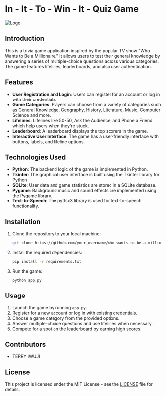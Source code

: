 # In - It - To - Win - It - Quiz Game

![Logo](logo.png)

## Introduction

This is a trivia game application inspired by the popular TV show "Who Wants to Be a Millionaire." It allows users to test their general knowledge by answering a series of multiple-choice questions across various categories. The game features lifelines, leaderboards, and also user authentication.

## Features

- **User Registration and Login**: Users can register for an account or log in with their credentials.
- **Game Categories**: Players can choose from a variety of categories such as General Knowledge, Geography, History, Literature, Music, Computer Science and more.
- **Lifelines**: Lifelines like 50-50, Ask the Audience, and Phone a Friend which help users when they're stuck.
- **Leaderboard**: A leaderboard displays the top scorers in the game.
- **Interactive User Interface**: The game has a user-friendly interface with buttons, labels, and lifeline options.

## Technologies Used

- **Python**: The backend logic of the game is implemented in Python.
- **Tkinter**: The graphical user interface is built using the Tkinter library for Python
- **SQLite**: User data and game statistics are stored in a SQLite database.
- **Pygame**: Background music and sound effects are implemented using the Pygame library.
- **Text-to-Speech**: The pyttsx3 library is used for text-to-speech functionality.

## Installation

1. Clone the repository to your local machine:

    ```bash
    git clone https://github.com/your_username/who-wants-to-be-a-millionaire.git
    ```

2. Install the required dependencies:

    ```bash
    pip install -r requirements.txt
    ```

3. Run the game:

    ```bash
    python app.py
    ```

## Usage

1. Launch the game by running `app.py`.
2. Register for a new account or log in with existing credentials.
3. Choose a game category from the provided options.
4. Answer multiple-choice questions and use lifelines when necessary.
5. Compete for a spot on the leaderboard by earning high scores.

## Contributors

- TERRY IWUJI


## License

This project is licensed under the MIT License - see the [LICENSE](LICENSE) file for details.
